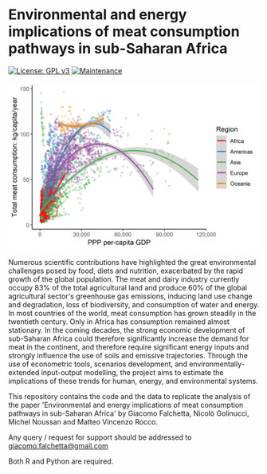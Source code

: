 # Environmental and energy implications of meat consumption pathways in sub-Saharan Africa

[![License: GPL v3](https://img.shields.io/badge/License-GPLv3-blue.svg)](https://www.gnu.org/licenses/gpl-3.0) [![Maintenance](https://img.shields.io/badge/Maintained%3F-yes-green.svg)](https://GitHub.com/Naereen/StrapDown.js/graphs/commit-activity)

![alt text](https://raw.githubusercontent.com/giacfalk/MEAT_SSA/master/histev.png?token=AIZ6F6LYCGO2XUQN4HUXVQ257CLTE)

Numerous scientific contributions have highlighted the great environmental challenges posed by food, diets and nutrition, exacerbated by the rapid growth of the global population. The meat and dairy industry currently occupy 83% of the total agricultural land and produce 60% of the global agricultural sector's greenhouse gas emissions, inducing land use change and degradation, loss of biodiversity, and consumption of water and energy. In most countries of the world, meat consumption has grown steadily in the twentieth century. Only in Africa has consumption remained almost stationary. In the coming decades, the strong economic development of sub-Saharan Africa could therefore significantly increase the demand for meat in the continent, and therefore require significant energy inputs and strongly influence the use of soils and emissive trajectories. Through the use of econometric tools, scenarios development, and environmentally-extended input-output modelling, the project aims to estimate the implications of these trends for human, energy, and environmental systems.

This repository contains the code and the data to replicate the analysis of the paper 'Environmental and energy implications of meat consumption pathways in sub-Saharan Africa' by Giacomo Falchetta, Nicolò Golinucci, Michel Noussan and Matteo Vincenzo Rocco.

Any query / request for support should be addressed to giacomo.falchetta@gmail.com 

Both R and Python are required. 
